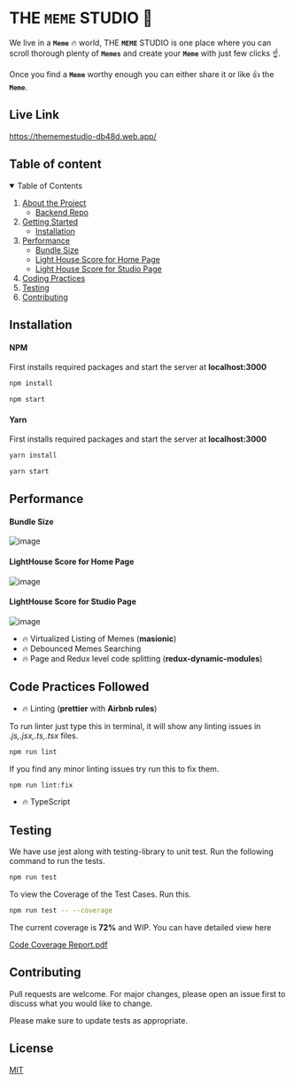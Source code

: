 # THE **`MEME`** STUDIO 🚀

We live in a **`Meme`** 🔥 world, THE **`MEME`** STUDIO is one place where you can scroll thorough plenty of **`Memes`** and create your **`Meme`** with just few clicks ☝️.

Once you find a **`Meme`** worthy enough you can either share it or like 👍 the **`Meme`**.

## Live Link

https://thememestudio-db48d.web.app/

## Table of content


<details open="open">
  <summary>Table of Contents</summary>
  <ol>
    <li>
      <a href="#">About the Project</a>
      <ul>
        <li><a href="https://github.com/Sakshamkapur/lambda-be">Backend Repo</a></li>
      </ul>
    </li>
    <li>
      <a href="#">Getting Started</a>
      <ul>
        <li><a href="#installation">Installation</a></li>
      </ul>
    </li>
    <li>
      <a href="#performance">Performance</a>
      <ul>
        <li><a href="#bundle-size">Bundle Size</a></li>
       <li><a href="#lighthouse-score-for-home-page">Light House Score for Home Page</a></li>
       <li><a href="#lighthouse-score-for-studio-page">Light House Score for Studio Page</a></li>
      </ul>
    </li>
    <li><a href="#code-practices-followed">Coding Practices</a></li>
    <li><a href="#testing">Testing</a></li>
    <li><a href="#contributing">Contributing</a></li>
  </ol>
</details>

## Installation

#### NPM

First installs required packages and start the server at **localhost:3000**

```bash
npm install
```

```bash
npm start
```

#### Yarn

First installs required packages and start the server at **localhost:3000**

```bash
yarn install
```

```bash
yarn start
```


## Performance

#### Bundle Size
![image](https://user-images.githubusercontent.com/29700196/133791697-774ccf46-70a7-412c-9ef2-b7e01b40c868.png)

#### LightHouse Score for Home Page
![image](https://user-images.githubusercontent.com/29700196/133817756-a8b82570-fc5a-486b-b12a-c033bf73fed7.png)

#### LightHouse Score for Studio Page
![image](https://user-images.githubusercontent.com/29700196/133817662-6de67ef3-e561-4c0d-b55c-5cd161a47379.png)


* 🔥 Virtualized Listing of Memes (**masionic**)
* 🔥 Debounced Memes Searching
* 🔥 Page and Redux level code splitting (**redux-dynamic-modules**)

## Code Practices Followed

* 🔥 Linting (**prettier** with **Airbnb rules**)

To run linter just type this in terminal, it will show any linting issues in _.js,.jsx,.ts,.tsx_ files.

```bash
npm run lint
```

If you find any minor linting issues try run this to fix them.

```bash
npm run lint:fix
```

* 🔥 TypeScript

## Testing

We have use jest along with testing-library to unit test. Run the following command to run the tests.

```bash
npm run test
```

To view the Coverage of the Test Cases. Run this.

```bash
npm run test -- --coverage
```
The current coverage is **72%** and WIP. You can have detailed view here

[Code Coverage Report.pdf](https://github.com/Sakshamkapur/lambda-fe/files/7190291/Code.coverage.report.for.All.files.pdf)

## Contributing

Pull requests are welcome. For major changes, please open an issue first to discuss what you would like to change.

Please make sure to update tests as appropriate.

## License

[MIT](https://choosealicense.com/licenses/mit/)
